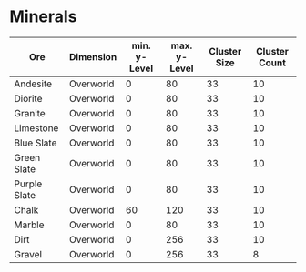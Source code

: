# Minerals

|Ore|Dimension|min. y-Level|max. y-Level|Cluster Size|Cluster Count|
|---|---|---|---|---|---|
|Andesite|Overworld|0|80|33|10|
|Diorite|Overworld|0|80|33|10|
|Granite|Overworld|0|80|33|10|
|Limestone|Overworld|0|80|33|10|
|Blue Slate|Overworld|0|80|33|10|
|Green Slate|Overworld|0|80|33|10|
|Purple Slate|Overworld|0|80|33|10|
|Chalk|Overworld|60|120|33|10|
|Marble|Overworld|0|80|33|10|
|Dirt|Overworld|0|256|33|10|
|Gravel|Overworld|0|256|33|8|
